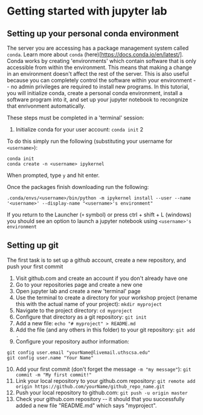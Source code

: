 # Getting started with jupyter lab

## Setting up your personal conda environment

The server you are accessing has a package management system called `conda`. Learn more about `conda` (here)[https://docs.conda.io/en/latest/]. Conda works by creating 'environments' which contain software that is only accessible from within the environment. This means that making a change in an environment doesn't affect the rest of the server. This is also useful because you can completely control the software within your environment -- no admin privileges are required to install new programs. In this tutorial, you will initialize conda, create a personal conda environment, install a software program into it, and set up your jupyter notebook to recongnize that enrivonment automatically. 

These steps must be completed in a 'terminal' session:
1. Initialize conda for your user account:
`conda init`
2 

To do this simply run the following (substituting your username for `<username>`):

```
conda init
conda create -n <username> ipykernel
```

When prompted, type `y` and hit enter.

Once the packages finish downloading run the following:

```
.conda/envs/<username>/bin/python -m ipykernel install --user --name '<username>' --display-name "<username>'s environment"
```

If you return to the Launcher (`+` symbol) or press ctrl + shift + L (windows) you should see an option to launch a jupyter notebook using `<username>'s environment`





## Setting up git

The first task is to set up a github account, create a new repository, and push your first commit

1. Visit github.com and create an account if you don't already have one
2. Go to your repositories page and create a new one
3. Open jupyter lab and create a new 'terminal' page
4. Use the terminal to create a directory for your workshop project (rename this with the actual name of your project):
`mkdir myproject`
5. Navigate to the project directory: 
`cd myproject`
6. Configure that directory as a git repository: 
`git init`
7. Add a new file:
`echo "# myproject" > README.md`
8. Add the file (and any others in this folder) to your git repository:
`git add .`
9. Configure your repository author information:
```
git config user.email "yourName@livemail.uthscsa.edu"
git config user.name "Your Name"
```
10. Add your first commit (don't forget the message `-m "my message"`):
`git commit -m "My first commit!"`
11. Link your local repository to your github.com repository:
`git remote add origin https://github.com/yourName/github_repo_name.git`
12. Push your local repository to github.com:
`git push -u origin master`
13. Check your github.com repository -- it should that you successfully added a new file "README.md" which says "myproject".
